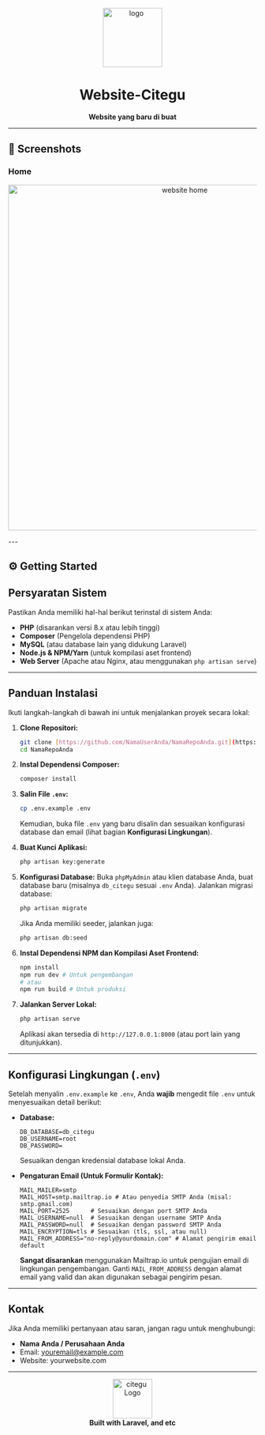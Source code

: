 <p align="center">
  <img src="assets/logo.png" alt="logo" width="120" height="120"/>
</p>

<h1 align="center">Website-Citegu</h1>

<p align="center">
  <b>Website yang baru di buat</b>
</p>

---

## 📸 Screenshots

### Home

<p align="center">
  <img src="assets/home.png" alt="website home" width="700"/>
</p>
---

## ⚙️ Getting Started

## Persyaratan Sistem

Pastikan Anda memiliki hal-hal berikut terinstal di sistem Anda:

* **PHP** (disarankan versi 8.x atau lebih tinggi)
* **Composer** (Pengelola dependensi PHP)
* **MySQL** (atau database lain yang didukung Laravel)
* **Node.js & NPM/Yarn** (untuk kompilasi aset frontend)
* **Web Server** (Apache atau Nginx, atau menggunakan `php artisan serve`)

---

## Panduan Instalasi

Ikuti langkah-langkah di bawah ini untuk menjalankan proyek secara lokal:

1.  **Clone Repositori:**
    ```bash
    git clone [https://github.com/NamaUserAnda/NamaRepoAnda.git](https://github.com/NamaUserAnda/NamaRepoAnda.git)
    cd NamaRepoAnda
    ```

2.  **Instal Dependensi Composer:**
    ```bash
    composer install
    ```

3.  **Salin File `.env`:**
    ```bash
    cp .env.example .env
    ```
    Kemudian, buka file `.env` yang baru disalin dan sesuaikan konfigurasi database dan email (lihat bagian **Konfigurasi Lingkungan**).

4.  **Buat Kunci Aplikasi:**
    ```bash
    php artisan key:generate
    ```

5.  **Konfigurasi Database:**
    Buka `phpMyAdmin` atau klien database Anda, buat database baru (misalnya `db_citegu` sesuai `.env` Anda).
    Jalankan migrasi database:
    ```bash
    php artisan migrate
    ```
    Jika Anda memiliki seeder, jalankan juga:
    ```bash
    php artisan db:seed
    ```

6.  **Instal Dependensi NPM dan Kompilasi Aset Frontend:**
    ```bash
    npm install
    npm run dev # Untuk pengembangan
    # atau
    npm run build # Untuk produksi
    ```

7.  **Jalankan Server Lokal:**
    ```bash
    php artisan serve
    ```
    Aplikasi akan tersedia di `http://127.0.0.1:8000` (atau port lain yang ditunjukkan).

---

## Konfigurasi Lingkungan (`.env`)

Setelah menyalin `.env.example` ke `.env`, Anda **wajib** mengedit file `.env` untuk menyesuaikan detail berikut:

* **Database:**
    ```dotenv
    DB_DATABASE=db_citegu
    DB_USERNAME=root
    DB_PASSWORD=
    ```
    Sesuaikan dengan kredensial database lokal Anda.

* **Pengaturan Email (Untuk Formulir Kontak):**
    ```dotenv
    MAIL_MAILER=smtp
    MAIL_HOST=smtp.mailtrap.io # Atau penyedia SMTP Anda (misal: smtp.gmail.com)
    MAIL_PORT=2525      # Sesuaikan dengan port SMTP Anda
    MAIL_USERNAME=null  # Sesuaikan dengan username SMTP Anda
    MAIL_PASSWORD=null  # Sesuaikan dengan password SMTP Anda
    MAIL_ENCRYPTION=tls # Sesuaikan (tls, ssl, atau null)
    MAIL_FROM_ADDRESS="no-reply@yourdomain.com" # Alamat pengirim email default
    ```
    **Sangat disarankan** menggunakan Mailtrap.io untuk pengujian email di lingkungan pengembangan. Ganti `MAIL_FROM_ADDRESS` dengan alamat email yang valid dan akan digunakan sebagai pengirim pesan.

---

## Kontak

Jika Anda memiliki pertanyaan atau saran, jangan ragu untuk menghubungi:

* **Nama Anda / Perusahaan Anda**
* Email: youremail@example.com
* Website: yourwebsite.com

---
<p align="center"><img src="assets/logo.png" alt="citegu Logo" width="80"/> <br> <b>Built with Laravel, and etc</b> </p>


